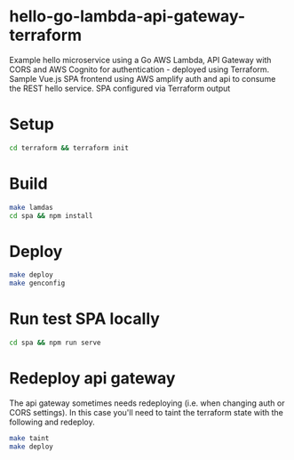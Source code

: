 # hello-go-lambda-api-gateway-terraform

Example hello microservice using a Go AWS Lambda, API Gateway with CORS and AWS Cognito for authentication - deployed using Terraform.
Sample Vue.js SPA frontend using AWS amplify auth and api to consume the REST hello service. SPA configured via Terraform output

# Setup
```sh
cd terraform && terraform init
```

# Build
```sh
make lamdas
cd spa && npm install
```

# Deploy
```sh
make deploy
make genconfig
```

# Run test SPA locally
```sh
cd spa && npm run serve
```

# Redeploy api gateway
The api gateway sometimes needs redeploying (i.e. when changing auth or CORS settings). In this case you'll need to taint the terraform state with the following and redeploy.

```sh
make taint
make deploy
```

